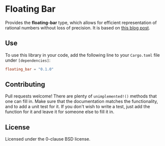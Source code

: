 # Floating Bar

Provides the **floating-bar** type, which allows for efficient representation of
rational numbers without loss of precision. It is based on [this blog post](http://www.iquilezles.org/www/articles/floatingbar/floatingbar.htm).

## Use

To use this library in your code, add the following line to your `Cargo.toml`
file under `[dependencies]`:

```toml
floating_bar = "0.1.0"
```

## Contributing

Pull requests welcome! There are plenty of `unimplemented!()` methods that one
can fill in. Make sure that the documentation matches the functionality, and to
add a unit test for it. If you don't wish to write a test, just add the
function for it and leave it for someone else to fill it in.

## License

Licensed under the 0-clause BSD license.
